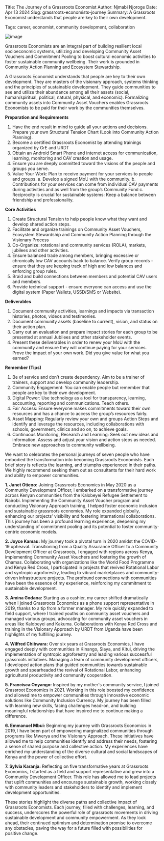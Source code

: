 Title: The Journey of a Grassroots Economist
Author: Njmabi Njoroge
Date: Apr 13 2024
Slug: grassroots-economists-journey
Summary: A Grassroots Economist understands that people are key to their own development.

Tags: career, economist, community development, collaboration

![image](images/blog/grassroots-economists-journey1.webp)

Grassroots Economists are an integral part of building resilient local socioeconomic systems, utilizing and developing Community Asset Vouchers and Commitment Pooling to boost cultural economic activities to foster sustainable community wellbeing. Their work is grounded in Community Action Planning and Ecosystem Stewardship.

A Grassroots Economist understands that people are key to their own development. They are masters of the visionary approach, systems thinking and the principles of sustainable development. They guide communities to see and utilize their abundance among all their assets (social, human/spiritual, political, natural, physical, and economic). Formalizing community assets into Community Asset Vouchers enables Grassroots Economists to be paid for their work by the communities themselves. 


**Preparation and Requirements**

1. Have the end result in mind to guide all your actions and decisions. Prepare your own Structural Tension Chart (Look into Community Action Planning).
2. Become a certified Grassroots Economist by attending trainings organized by GrE and URDT
3. Obtain an Android Smart Phone and internet access for communication, learning, monitoring and CAV creation and usage.
4. Ensure you are deeply committed toward the visions of the people and groups you serve.
5. Value Your Work: Plan to receive payment for your services to people and groups.
   a. Develop a signed MoU with the community.
   b. Contributions for your services can come from individual CAV payments during activities and as well from the group’s Community Fund
   c. Reciprocity is crucial for sustainable systems: Keep a balance between friendship and professionality.

**Core Activities**

1. Create Structural Tension to help people know what they want and develop shared action steps.
2. Facilitate and organize trainings on Community Asset Vouchers, Ecosystem Stewardship and Community Action Planning through the Visionary Process
3. Co-Organize: rotational and community services (ROLA), markets, jubilees and other activities.
4. Ensure balanced trade among members, bringing excessive or chronically low CAV accounts back to balance. Verify group records - ensure that they are keeping track of high and low balances and enforcing group rules.
6. Braid and build connections between members and potential CAV users and members.
6. Provide technical support - ensure everyone can access and use the digital system (Paper Wallets, USSD/SMS or Website). 

**Deliverables**

1. Document community activities, learnings and impacts via transaction histories, photos, videos and testimonies.
2. Document community assets (baseline to current), vision, and status on their action plan.
3. Carry out an evaluation and prepare impact stories for each group to be presented at annual Jubilees and other stakeholder events.
4. Present these deliverables in order to renew your MoU with the community and  ensure they will continue paying for your services. Prove the impact of your own work. Did you give value for what you earned? 


**Remember (Tips)**

1. Be of service and don’t create dependency. Aim to be a trainer of trainers, support and develop community leadership.
2. Community Engagement: You can enable people but remember that people are key to their own development.
3. Digital Power: Use technology as a tool for transparency, learning, accounting, reporting and communications. Teach others.
4. Fair Access: Ensure everyone makes commitments toward their own resources and has a chance to access the group’s resources fairly.
5. Asset Mapping: Regularly review your own and groups Action Steps and identify and leverage the resources, including collaborations with schools, government, clinics and so on, to achieve goals.
6. Continuous Monitoring, Research and Learning: Seek out new ideas and information. Assess and adjust your vision and action steps as needed. Embrace new approaches to community wellbeing.

We want to celebrates the personal journeys of seven people who have embodied the transformation into becoming Grassroots Economists. Each brief story is reflects the learning, and triumphs experienced in their paths. We highly recommend seeking them out as consultants for their hard work and ability to empower communities.

**1. Janet Otieno:**
Joining Grassroots Economics in May 2020 as a Community Development Officer, I embarked on a transformative journey across Kenyan communities from the Kalobeyei Refugee Settlement to Nairobi. Implementing the Community Asset Voucher program and conducting Visionary Approach training, I helped foster economic inclusion and sustainable grassroots economies. My role expanded globally, enhancing our projects' visibility and fostering international collaborations. This journey has been a profound learning experience, deepening my understanding of commitment pooling and its potential to foster community-centric economic models.

**2. Joyce Kamau:**
My journey took a pivotal turn in 2020 amidst the COVID-19 upheaval. Transitioning from a Quality Assurance Officer to a Community Development Officer at Grassroots, I engaged with regions across Kenya, implementing Community Asset Vouchers and fostering the growth of Chamas. Collaborating with organizations like the World Food Programme and Kenya Red Cross, I participated in projects that revived Rotational Labor and syntropic agroforestry, leading to vibrant marketplaces and community-driven infrastructure projects. The profound connections with communities have been the essence of my experience, reinforcing my commitment to sustainable development.

**3. Amina Godana:**
Starting as a cashier, my career shifted dramatically when I joined Grassroots Economics as a phone support representative in 2019, thanks to a tip from a former manager. My role quickly expanded to field support, where I trained youths on community asset vouchers and managed various groups, advocating for community asset vouchers in areas like Kalobeyei and Kakuma. Collaborations with Kenya Red Cross and training in the Visionary Approach by URDT from Uganda have been highlights of my fulfilling journey.

**4. Wilfred Chibwara:**
Over six years at Grassroots Economics, I have engaged deeply with communities in Kinango, Siaya, and Kitui, driving the implementation of syntropic agroforestry and leading various successful grassroots initiatives. Managing a team of community development officers, I developed action plans that guided communities towards sustainable growth and spearheaded the revival of Rotational Labor, enhancing agricultural productivity and community cooperation.

**5. Francisca Onyango:**
Inspired by my mother's community service, I joined Grassroot Economics in 2021. Working in this role boosted my confidence and allowed me to empower communities through innovative economic solutions like Community Inclusion Currency. My journey has been filled with learning new skills, facing challenges head-on, and building meaningful relationships that have inspired me to continue making a difference.

**6. Emmanuel Mbui:**
Beginning my journey with Grassroots Economics in 2019, I have been part of empowering marginalized communities through programs like Mwerya and the Visionary Approach. These initiatives have allowed me to help communities identify and address their needs, fostering a sense of shared purpose and collective action. My experiences have enriched my understanding of the diverse cultural and social landscapes of Kenya and the power of collective effort.

**7. Sylvia Karanja:**
Reflecting on five transformative years at Grassroots Economics, I started as a field and support representative and grew into a Community Development Officer. This role has allowed me to lead projects that uplift communities and encourage sustainable growth, working closely with community leaders and stakeholders to identify and implement development opportunities.

These stories highlight the diverse paths and collective impact of Grassroots Economists. Each journey, filled with challenges, learning, and success, underscores the powerful role of grassroots movements in driving sustainable development and community empowerment. As they look ahead, their continued optimism and determination promise to overcome any obstacles, paving the way for a future filled with possibilities for positive change.
